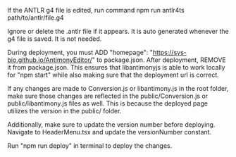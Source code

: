 If the ANTLR g4 file is edited, run command
npm run antlr4ts path/to/antlr/file.g4

Ignore or delete the .antlr file if it appears. It is auto generated whenever the g4 file is saved. It is not needed.

During deployment, you must ADD
"homepage": "https://sys-bio.github.io/AntimonyEditor/"
to package.json. After deployment, REMOVE it from package.json.
This ensures that libantimonyjs is able to work locally for "npm start"
while also making sure that the deployment url is correct.

If any changes are made to Conversion.js or libantimony.js in the root folder, make sure those changes are reflected in the public/Conversion.js or public/libantimony.js files as well. This is because the deployed page utilizes the version in the public/ folder. 

Additionally, make sure to update the version number before deploying. Navigate to HeaderMenu.tsx and update the versionNumber constant.

Run "npm run deploy" in terminal to deploy the changes.